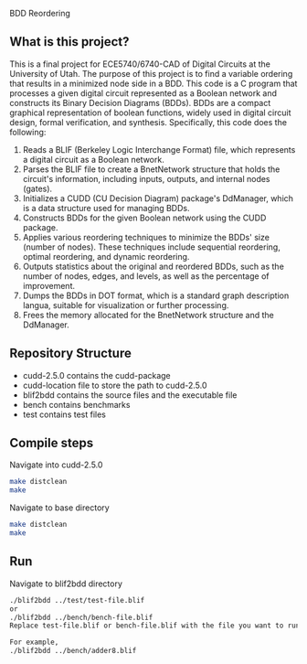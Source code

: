 BDD Reordering

## What is this project?
This is a final project for ECE5740/6740-CAD of Digital Circuits at the University of Utah.
The purpose of this project is to find a variable ordering that results in a minimized node side in a BDD. 
This code is a C program that processes a given digital circuit represented as a Boolean network and constructs its Binary Decision Diagrams (BDDs). BDDs are a compact graphical representation of boolean functions, widely used in digital circuit design, formal verification, and synthesis.
Specifically, this code does the following:
1. Reads a BLIF (Berkeley Logic Interchange Format) file, which represents a digital circuit as a Boolean network.
2. Parses the BLIF file to create a BnetNetwork structure that holds the circuit's information, including inputs, outputs, and internal nodes (gates).
3. Initializes a CUDD (CU Decision Diagram) package's DdManager, which is a data structure used for managing BDDs.
4. Constructs BDDs for the given Boolean network using the CUDD package.
5. Applies various reordering techniques to minimize the BDDs' size (number of nodes). These techniques include sequential reordering, optimal reordering, and dynamic reordering.
6. Outputs statistics about the original and reordered BDDs, such as the number of nodes, edges, and levels, as well as the percentage of improvement.
7. Dumps the BDDs in DOT format, which is a standard graph description langua, suitable for visualization or further processing.
8. Frees the memory allocated for the BnetNetwork structure and the DdManager.

## Repository Structure
+ cudd-2.5.0 contains the cudd-package
+ cudd-location file to store the path to cudd-2.5.0
+ blif2bdd contains the source files and the executable file
+ bench contains benchmarks
+ test contains test files

## Compile steps
Navigate into cudd-2.5.0

```bash
make distclean
make
```
Navigate to base directory

```bash
make distclean
make
```

## Run
Navigate to blif2bdd directory
```bash
./blif2bdd ../test/test-file.blif
or
./blif2bdd ../bench/bench-file.blif
Replace test-file.blif or bench-file.blif with the file you want to run.

For example, 
./blif2bdd ../bench/adder8.blif
```
